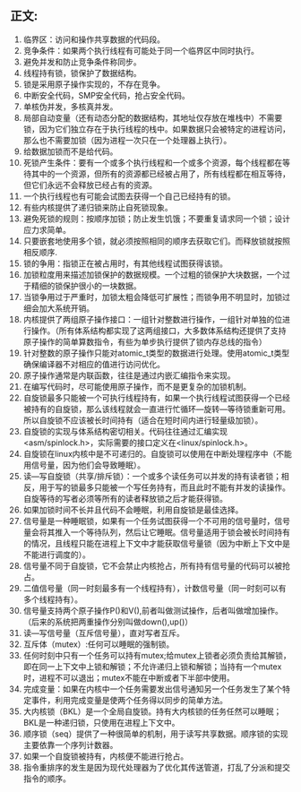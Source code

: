 ## 正文:<br>


1. 临界区：访问和操作共享数据的代码段。<br>
2. 竞争条件：如果两个执行线程有可能处于同一个临界区中同时执行。<br>
3. 避免并发和防止竞争条件称同步。<br>
4. 线程持有锁，锁保护了数据结构。<br>
5. 锁是采用原子操作实现的，不存在竞争。<br>
6. 中断安全代码，SMP安全代码，抢占安全代码。<br>
7. 单核伪并发，多核真并发。<br>
8. 局部自动变量（还有动态分配的数据结构，其地址仅存放在堆栈中）不需要锁，因为它们独立存在于执行线程的栈中。如果数据只会被特定的进程访问，那么也不需要加锁（因为进程一次只在一个处理器上执行）。<br>
9. 给数据加锁而不是给代码。<br>
10. 死锁产生条件：要有一个或多个执行线程和一个或多个资源，每个线程都在等待其中的一个资源，但所有的资源都已经被占用了，所有线程都在相互等待，但它们永远不会释放已经占有的资源。<br>
11. 一个执行线程也有可能会试图去获得一个自己已经持有的锁。<br>
12. 有些内核提供了递归锁来防止自死锁现象。<br>
13. 避免死锁的规则：按顺序加锁；防止发生饥饿；不要重复请求同一个锁；设计应力求简单。<br>
14. 只要嵌套地使用多个锁，就必须按照相同的顺序去获取它们。而释放锁就按照相反顺序.<br>
15. 锁的争用：指锁正在被占用时，有其他线程试图获得该锁。<br>
16. 加锁粒度用来描述加锁保护的数据规模。一个过粗的锁保护大块数据，一个过于精细的锁保护很小的一块数据。<br>
17. 当锁争用过于严重时，加锁太粗会降低可扩展性；而锁争用不明显时，加锁过细会加大系统开销。<br>
18. 内核提供了两组原子操作接口：一组针对整数进行操作，一组针对单独的位进行操作。（所有体系结构都实现了这两组接口，大多数体系结构还提供了支持原子操作的简单算数指令，有些为单步执行提供了锁内存总线的指令）<br>
19. 针对整数的原子操作只能对atomic_t类型的数据进行处理。使用atomic_t类型确保编译器不对相应的值进行访问优化。<br>
20. 原子操作通常是内联函数，往往是通过内嵌汇编指令来实现。<br>
21. 在编写代码时，尽可能使用原子操作，而不是更复杂的加锁机制。<br>
22. 自旋锁最多只能被一个可执行线程持有，如果一个执行线程试图获得一个已经被持有的自旋锁，那么该线程就会一直进行忙循环—旋转—等待锁重新可用。所以自旋锁不应该被长时间持有（适合在短时间内进行轻量级加锁）。<br>
23. 自旋锁的实现与体系结构密切相关。代码往往通过汇编实现<asm/spinlock.h>，实际需要的接口定义在<linux/spinlock.h>。<br>
24. 自旋锁在linux内核中是不可递归的。自旋锁可以使用在中断处理程序中（不能用信号量，因为他们会导致睡眠）。<br>
25. 读—写自旋锁（共享/排斥锁）：一个或多个读任务可以并发的持有读者锁；相反，用于写的锁最多只能被一个写任务持有，而且此时不能有并发的读操作。自旋等待的写者必须等所有的读者释放锁之后才能获得锁。<br>
26. 如果加锁时间不长并且代码不会睡眠，利用自旋锁是最佳选择。<br>
27. 信号量是一种睡眠锁，如果有一个任务试图获得一个不可用的信号量时，信号量会将其推入一个等待队列，然后让它睡眠。信号量适用于锁会被长时间持有的情况，且线程只能在进程上下文中才能获取信号量锁（因为中断上下文中是不能进行调度的）。<br>
28. 信号量不同于自旋锁，它不会禁止内核抢占，所有持有信号量的代码可以被抢占。<br>
29. 二值信号量（同一时刻最多有一个线程持有），计数信号量（同一时刻可以有多个线程持有）。<br>
30. 信号量支持两个原子操作P()和V(),前者叫做测试操作，后者叫做增加操作。（后来的系统把两重操作分别叫做down(),up()）<br>
31. 读—写信号量（互斥信号量），直对写者互斥。<br>
32. 互斥体（mutex）:任何可以睡眠的强制锁。<br>
33. 任何时刻中只有一个任务可以持有mutex;给mutex上锁者必须负责给其解锁，即在同一上下文中上锁和解锁；不允许递归上锁和解锁；当持有一个mutex时，进程不可以退出；mutex不能在中断或者下半部中使用。<br>
34. 完成变量：如果在内核中一个任务需要发出信号通知另一个任务发生了某个特定事件，利用完成变量是使两个任务得以同步的简单方法。<br>
35. 大内核锁（BKL）是一个全局自旋锁。持有大内核锁的任务任然可以睡眠；BKL是一种递归锁，只使用在进程上下文中。<br>
36. 顺序锁（seq）提供了一种很简单的机制，用于读写共享数据。顺序锁的实现主要依靠一个序列计数器。<br>
37. 如果一个自旋锁被持有，内核便不能进行抢占。<br>
38. 指令重排序的发生是因为现代处理器为了优化其传送管道，打乱了分派和提交指令的顺序。<br>
